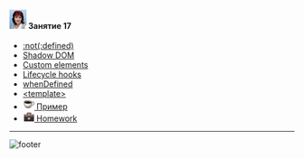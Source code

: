 [footer]: https://github.com/garevna/js-course/raw/master/images/a-level-ico.png?raw=true
[me30]: https://raw.githubusercontent.com/garevna/a-level-js-lessons/master/ico/myPhoto-30.png "Ⓒ Irina Fylyppova ( garevna ) 2019"
[hw-20]: https://raw.githubusercontent.com/garevna/a-level-js-lessons/master/ico/briefcase-20.png
[cap-20]: https://raw.githubusercontent.com/garevna/a-level-js-lessons/master/ico/coffee-20.png

#### ![me30] Занятие 17

* [:not(:defined)](../md/not-defined.md)
* [Shadow DOM](../md/Shadow-DOM.md)
* [Custom elements](../md/Custom-elements.md)
* [Lifecycle hooks](../md/web-components-hooks.md)
* [whenDefined](../md/whenDefined.md)
* [&lt;template>](../md/template.md)
* [![cap-20] Пример](https://github.com/garevna/game/wiki)
* [![hw-20] Homework](../md/hw-17.md)

_________________________________________________________________________

![footer]
